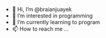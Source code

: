 - 👋 Hi, I’m @braianjuayek
- 👀 I’m interested in programming  
- 🌱 I’m currently learning to program
- 📫 How to reach me ...

<!---
braianjuayek/braianjuayek is a ✨ special ✨ repository because its `README.md` (this file) appears on your GitHub profile.
You can click the Preview link to take a look at your changes.
--->
